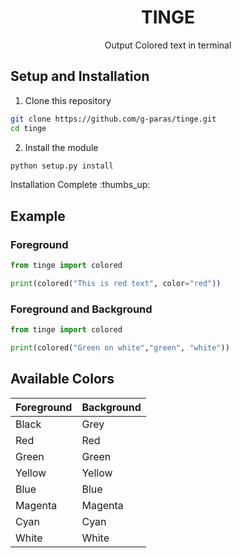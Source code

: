 <h1 align='center'>TINGE</h1>
<p align='center'>Output Colored text in terminal</p>


## Setup and Installation

1. Clone this repository
```bash
git clone https://github.com/g-paras/tinge.git
cd tinge
```

2. Install the module 
```python
python setup.py install
```

Installation Complete :thumbs_up:


## Example
### Foreground
```python
from tinge import colored

print(colored("This is red text", color="red"))
```


### Foreground and Background
```python
from tinge import colored

print(colored("Green on white","green", "white"))
```

## Available Colors
| Foreground | Background |
|----------- | -----------|
| Black | Grey |
| Red | Red |
| Green | Green |
| Yellow | Yellow |
| Blue | Blue |
| Magenta | Magenta |
| Cyan | Cyan |
| White | White |
